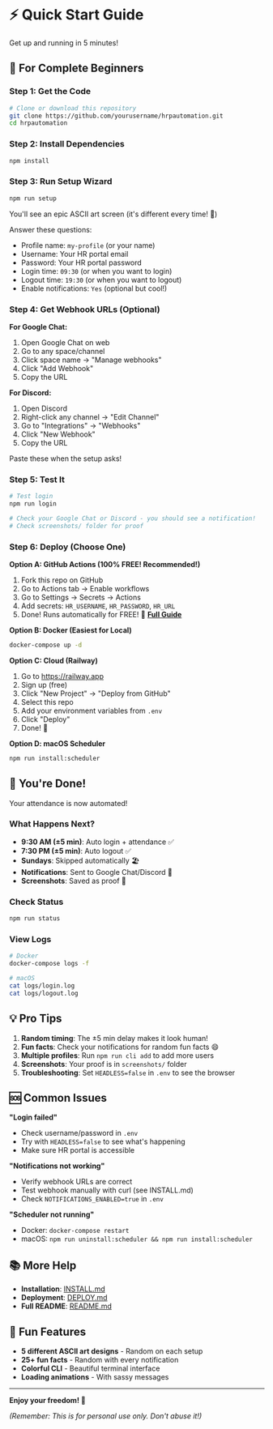 # ⚡ Quick Start Guide

Get up and running in 5 minutes!

## 🎯 For Complete Beginners

### Step 1: Get the Code

```bash
# Clone or download this repository
git clone https://github.com/yourusername/hrpautomation.git
cd hrpautomation
```

### Step 2: Install Dependencies

```bash
npm install
```

### Step 3: Run Setup Wizard

```bash
npm run setup
```

You'll see an epic ASCII art screen (it's different every time! 🎨)

Answer these questions:
- Profile name: `my-profile` (or your name)
- Username: Your HR portal email
- Password: Your HR portal password
- Login time: `09:30` (or when you want to login)
- Logout time: `19:30` (or when you want to logout)
- Enable notifications: `Yes` (optional but cool!)

### Step 4: Get Webhook URLs (Optional)

**For Google Chat:**
1. Open Google Chat on web
2. Go to any space/channel
3. Click space name → "Manage webhooks"
4. Click "Add Webhook"
5. Copy the URL

**For Discord:**
1. Open Discord
2. Right-click any channel → "Edit Channel"
3. Go to "Integrations" → "Webhooks"
4. Click "New Webhook"
5. Copy the URL

Paste these when the setup asks!

### Step 5: Test It

```bash
# Test login
npm run login

# Check your Google Chat or Discord - you should see a notification!
# Check screenshots/ folder for proof
```

### Step 6: Deploy (Choose One)

**Option A: GitHub Actions (100% FREE! Recommended!)**
1. Fork this repo on GitHub
2. Go to Actions tab → Enable workflows
3. Go to Settings → Secrets → Actions
4. Add secrets: `HR_USERNAME`, `HR_PASSWORD`, `HR_URL`
5. Done! Runs automatically for FREE! 🎉
**[Full Guide](GITHUB_ACTIONS.md)**

**Option B: Docker (Easiest for Local)**
```bash
docker-compose up -d
```

**Option C: Cloud (Railway)**
1. Go to https://railway.app
2. Sign up (free)
3. Click "New Project" → "Deploy from GitHub"
4. Select this repo
5. Add your environment variables from `.env`
6. Click "Deploy"
7. Done! 🎉

**Option D: macOS Scheduler**
```bash
npm run install:scheduler
```

## 🎉 You're Done!

Your attendance is now automated!

### What Happens Next?

- **9:30 AM (±5 min)**: Auto login + attendance ✅
- **7:30 PM (±5 min)**: Auto logout ✅
- **Sundays**: Skipped automatically 🏖️
- **Notifications**: Sent to Google Chat/Discord 📢
- **Screenshots**: Saved as proof 📸

### Check Status

```bash
npm run status
```

### View Logs

```bash
# Docker
docker-compose logs -f

# macOS
cat logs/login.log
cat logs/logout.log
```

## 💡 Pro Tips

1. **Random timing**: The ±5 min delay makes it look human!
2. **Fun facts**: Check your notifications for random fun facts 😄
3. **Multiple profiles**: Run `npm run cli add` to add more users
4. **Screenshots**: Your proof is in `screenshots/` folder
5. **Troubleshooting**: Set `HEADLESS=false` in `.env` to see the browser

## 🆘 Common Issues

**"Login failed"**
- Check username/password in `.env`
- Try with `HEADLESS=false` to see what's happening
- Make sure HR portal is accessible

**"Notifications not working"**
- Verify webhook URLs are correct
- Test webhook manually with curl (see INSTALL.md)
- Check `NOTIFICATIONS_ENABLED=true` in `.env`

**"Scheduler not running"**
- Docker: `docker-compose restart`
- macOS: `npm run uninstall:scheduler && npm run install:scheduler`

## 📚 More Help

- **Installation**: [INSTALL.md](INSTALL.md)
- **Deployment**: [DEPLOY.md](DEPLOY.md)
- **Full README**: [README.md](README.md)

## 🎨 Fun Features

- **5 different ASCII art designs** - Random on each setup
- **25+ fun facts** - Random with every notification
- **Colorful CLI** - Beautiful terminal interface
- **Loading animations** - With sassy messages

---

**Enjoy your freedom! 🚀**

*(Remember: This is for personal use only. Don't abuse it!)*
